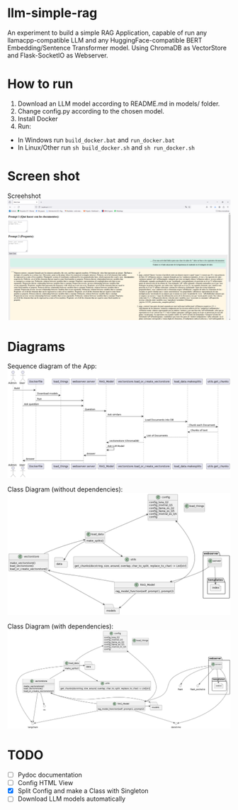 # llm-simple-rag
An experiment to build a simple RAG Application, capable of run any llamacpp-compatible LLM and any HuggingFace-compatible BERT Embedding/Sentence Transformer model. Using ChromaDB as VectorStore and Flask-SocketIO as Webserver.

# How to run

1. Download an LLM model according to README.md in models/ folder.
2. Change config.py according to the chosen model.
3. Install Docker
4. Run:
 * In Windows run `build_docker.bat` and `run_docker.bat`
 * In Linux/Other run `sh build_docker.sh` and `sh run_docker.sh`

# Screen shot
Screehshot
<img src="https://github.com/erickfmm/llm-simple-rag/blob/main/docs/capture.png?raw=true" alt="Screenshot"/>

# Diagrams
Sequence diagram of the App:
<img src="https://github.com/erickfmm/llm-simple-rag/blob/main/docs/sequence.png?raw=true" alt="Sequence diagram"/>


Class Diagram (without dependencies):
<img src="https://github.com/erickfmm/llm-simple-rag/blob/main/docs/class-simplified.png?raw=true" alt="Sequence diagram"/>

Class Diagram (with dependencies):
<img src="https://github.com//erickfmm/llm-simple-rag/blob/main/docs/class-full.png?raw=true" alt="Sequence diagram"/>

# TODO

- [ ] Pydoc documentation
- [ ] Config HTML View
- [x] Split Config and make a Class with Singleton
- [ ] Download LLM models automatically
